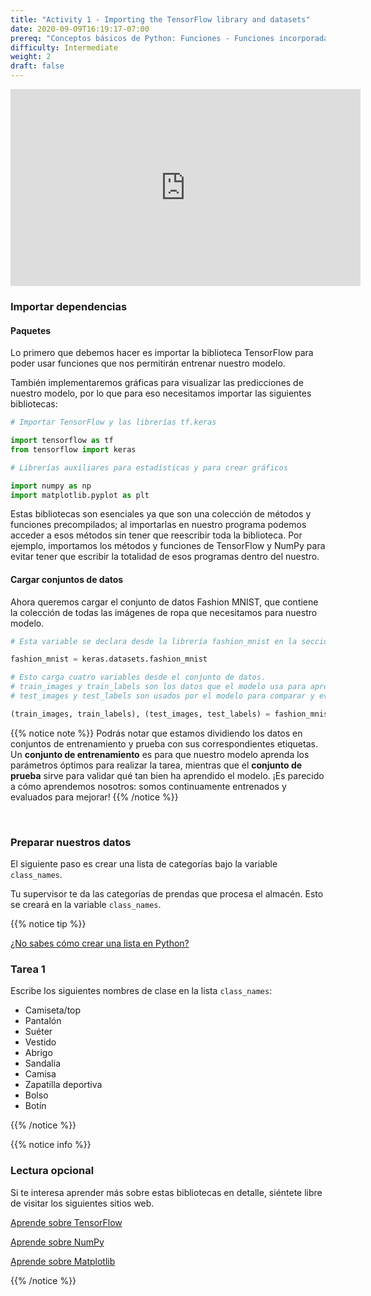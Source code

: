 ```yaml
---
title: "Activity 1 - Importing the TensorFlow library and datasets"
date: 2020-09-09T16:19:17-07:00
prereq: "Conceptos básicos de Python: Funciones - Funciones incorporadas, Funciones de bibliotecas; Tipos de datos - Cadenas, Números, Lectura desde la consola; Estructuras de datos - Listas"
difficulty: Intermediate
weight: 2
draft: false
---
```


<iframe width="560" height="315" src="https://www.youtube.com/embed/OxDn2xDXWi4" frameborder="0" allow="accelerometer; autoplay; encrypted-media; gyroscope; picture-in-picture" allowfullscreen></iframe>

### Importar dependencias

#### Paquetes
Lo primero que debemos hacer es importar la biblioteca TensorFlow para poder usar funciones que nos permitirán entrenar nuestro modelo.

También implementaremos gráficas para visualizar las predicciones de nuestro modelo, por lo que para eso necesitamos importar las siguientes bibliotecas:

```python
# Importar TensorFlow y las librerías tf.keras

import tensorflow as tf
from tensorflow import keras 

# Librerías auxiliares para estadísticas y para crear gráficos

import numpy as np
import matplotlib.pyplot as plt 
```

Estas bibliotecas son esenciales ya que son una colección de métodos y funciones precompilados; al importarlas en nuestro programa podemos acceder a esos métodos sin tener que reescribir toda la biblioteca. Por ejemplo, importamos los métodos y funciones de TensorFlow y NumPy para evitar tener que escribir la totalidad de esos programas dentro del nuestro.

#### Cargar conjuntos de datos
Ahora queremos cargar el conjunto de datos Fashion MNIST, que contiene la colección de todas las imágenes de ropa que necesitamos para nuestro modelo.

```python
# Esta variable se declara desde la librería fashion_mnist en la sección datasets

fashion_mnist = keras.datasets.fashion_mnist 
```

```python
# Esto carga cuatro variables desde el conjunto de datos.
# train_images y train_labels son los datos que el modelo usa para aprender.
# test_images y test_labels son usados por el modelo para comparar y evaluar.

(train_images, train_labels), (test_images, test_labels) = fashion_mnist.load_data() 
```

{{% notice note %}}
Podrás notar que estamos dividiendo los datos en conjuntos de entrenamiento y prueba con sus correspondientes etiquetas. Un **conjunto de entrenamiento** es para que nuestro modelo aprenda los parámetros óptimos para realizar la tarea, mientras que el **conjunto de prueba** sirve para validar qué tan bien ha aprendido el modelo. ¡Es parecido a cómo aprendemos nosotros: somos continuamente entrenados y evaluados para mejorar!
{{% /notice %}}

<br>

### Preparar nuestros datos

El siguiente paso es crear una lista de categorías bajo la variable `class_names`.

Tu supervisor te da las categorías de prendas que procesa el almacén. Esto se creará en la variable `class_names`.

{{% notice tip %}}

<a href="https://workshops.nuevofoundation.org/python-basics/data-structures/lists/" target="_blank">¿No sabes cómo crear una lista en Python?</a>

### Tarea 1

Escribe los siguientes nombres de clase en la lista `class_names`:

- Camiseta/top
- Pantalón
- Suéter
- Vestido
- Abrigo
- Sandalia
- Camisa
- Zapatilla deportiva
- Bolso
- Botín

{{% /notice %}}

{{% notice info %}}
### Lectura opcional

Si te interesa aprender más sobre estas bibliotecas en detalle, siéntete libre de visitar los siguientes sitios web.

<a href="https://www.tensorflow.org/overview" target="_blank">Aprende sobre TensorFlow</a>

<a href="https://www.w3schools.com/python/numpy_intro.asp" target="_blank">Aprende sobre NumPy</a>

<a href="https://matplotlib.org/" target="_blank">Aprende sobre Matplotlib</a>

{{% /notice %}}